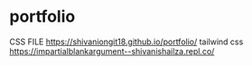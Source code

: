 # portfolio
CSS FILE
https://shivaniongit18.github.io/portfolio/
tailwind css
https://impartialblankargument--shivanishailza.repl.co/
